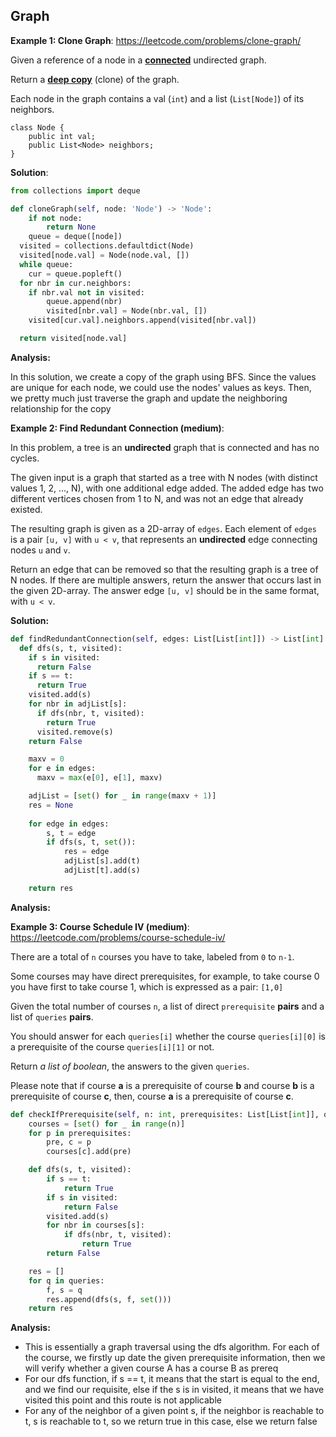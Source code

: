 ## Graph



**Example 1: Clone Graph**: https://leetcode.com/problems/clone-graph/

Given a reference of a node in a **[connected](https://en.wikipedia.org/wiki/Connectivity_(graph_theory)#Connected_graph)** undirected graph.

Return a [**deep copy**](https://en.wikipedia.org/wiki/Object_copying#Deep_copy) (clone) of the graph.

Each node in the graph contains a val (`int`) and a list (`List[Node]`) of its neighbors.

```
class Node {
    public int val;
    public List<Node> neighbors;
}
```

**Solution**:

```python
from collections import deque

def cloneGraph(self, node: 'Node') -> 'Node':
	if not node:
		return None
	queue = deque([node])
  visited = collections.defaultdict(Node)
  visited[node.val] = Node(node.val, [])
  while queue:
  	cur = queue.popleft()
  for nbr in cur.neighbors:
  	if nbr.val not in visited:
  		queue.append(nbr)
  		visited[nbr.val] = Node(nbr.val, [])
  	visited[cur.val].neighbors.append(visited[nbr.val])

  return visited[node.val]
```
**Analysis:**

In this solution, we create a copy of the graph using BFS. Since the values are unique for each node, we could use the nodes' values as keys. Then, we pretty much just traverse the graph and update the neighboring relationship for the copy



**Example 2: Find Redundant Connection (medium)**: 

In this problem, a tree is an **undirected** graph that is connected and has no cycles.

The given input is a graph that started as a tree with N nodes (with distinct values 1, 2, ..., N), with one additional edge added. The added edge has two different vertices chosen from 1 to N, and was not an edge that already existed.

The resulting graph is given as a 2D-array of `edges`. Each element of `edges` is a pair `[u, v]` with `u < v`, that represents an **undirected** edge connecting nodes `u` and `v`.

Return an edge that can be removed so that the resulting graph is a tree of N nodes. If there are multiple answers, return the answer that occurs last in the given 2D-array. The answer edge `[u, v]` should be in the same format, with `u < v`.



**Solution:**

```python
def findRedundantConnection(self, edges: List[List[int]]) -> List[int]:
  def dfs(s, t, visited):
    if s in visited:
      return False
    if s == t:
      return True
    visited.add(s)
    for nbr in adjList[s]:
      if dfs(nbr, t, visited):
        return True
      visited.remove(s)
    return False

    maxv = 0
    for e in edges:
      maxv = max(e[0], e[1], maxv)

    adjList = [set() for _ in range(maxv + 1)]
    res = None
    
    for edge in edges:
      	s, t = edge
        if dfs(s, t, set()):
            res = edge
            adjList[s].add(t)
            adjList[t].add(s)

   	return res
```

**Analysis:**





**Example 3: Course Schedule IV (medium)**: https://leetcode.com/problems/course-schedule-iv/

There are a total of `n` courses you have to take, labeled from `0` to `n-1`.

Some courses may have direct prerequisites, for example, to take course 0 you have first to take course 1, which is expressed as a pair: `[1,0]`

Given the total number of courses `n`, a list of direct `prerequisite` **pairs** and a list of `queries` **pairs**.

You should answer for each `queries[i]` whether the course `queries[i][0]` is a prerequisite of the course `queries[i][1]` or not.

Return *a list of boolean*, the answers to the given `queries`.

Please note that if course **a** is a prerequisite of course **b** and course **b** is a prerequisite of course **c**, then, course **a** is a prerequisite of course **c**.

```python
def checkIfPrerequisite(self, n: int, prerequisites: List[List[int]], queries: List[List[int]]) -> List[bool]:
    courses = [set() for _ in range(n)]
    for p in prerequisites:
        pre, c = p
        courses[c].add(pre)

    def dfs(s, t, visited):
        if s == t:
            return True
        if s in visited:
            return False
        visited.add(s)
        for nbr in courses[s]:
            if dfs(nbr, t, visited):
                return True
        return False

    res = []
    for q in queries:
        f, s = q
        res.append(dfs(s, f, set()))
    return res
```
 **Analysis:**

- This is essentially a graph traversal using the dfs algorithm. For each of the course, we firstly up date the given prerequisite information, then we will verify whether a given course A has a course B as prereq
- For our dfs function, if s == t, it means that the start is equal to the end, and we find our requisite, else if the s is in visited, it means that we have visited this point and this route is not applicable
- For any of the neighbor of a given point s, if the neighbor is reachable to t, s is reachable to t, so we return true in this case, else we return false

